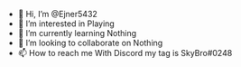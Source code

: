 - 👋 Hi, I’m @Ejner5432
- 👀 I’m interested in Playing
- 🌱 I’m currently learning Nothing
- 💞️ I’m looking to collaborate on Nothing
- 📫 How to reach me With Discord my tag is SkyBro#0248

<!---
Ejner5432/Ejner5432 is a ✨ special ✨ repository because its `README.md` (this file) appears on your GitHub profile.
You can click the Preview link to take a look at your changes.
--->
